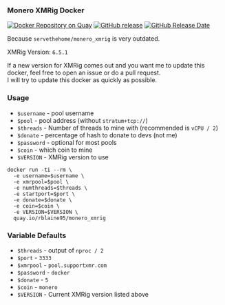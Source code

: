 ### Monero XMRig Docker

[![Docker Repository on Quay](https://quay.io/repository/rblaine95/monero_xmrig/status "Docker Repository on Quay")](https://quay.io/repository/rblaine95/monero_xmrig) 
[![GitHub release](https://img.shields.io/github/release/xmrig/xmrig/all.svg)](https://github.com/xmrig/xmrig/releases) 
[![GitHub Release Date](https://img.shields.io/github/release-date-pre/xmrig/xmrig.svg)](https://github.com/xmrig/xmrig/releases)

Because `servethehome/monero_xmrig` is very outdated.

XMRig Version: `6.5.1`

If a new version for XMRig comes out and you want me to update this docker, feel free to open an issue or do a pull request.  
I will try to update this docker as quickly as possible.

### Usage
* `$username` - pool username
* `$pool` - pool address (without `stratum+tcp://`)
* `$threads` - Number of threads to mine with (recommended is `vCPU / 2`)
* `$donate` - percentage of hash to donate to devs (not me)
* `$password` - optional for most pools
* `$coin` - which coin to mine
* `$VERSION` - XMRig version to use

```
docker run -ti --rm \
  -e username=$username \
  -e xmrpool=$pool \
  -e numthreads=$threads \
  -e startport=$port \
  -e donate=$donate \
  -e coin=$coin \
  -e VERSION=$VERSION \
  quay.io/rblaine95/monero_xmrig
```

### Variable Defaults
* `$threads` - output of `nproc / 2`
* `$port` - `3333`
* `$xmrpool` - `pool.supportxmr.com`
* `$password` - `docker`
* `$donate` - `5`
* `$coin` - `monero`
* `$VERSION` - Current XMRig version listed above
